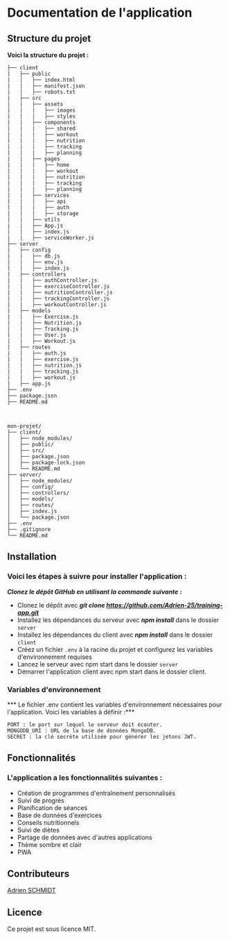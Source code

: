 # Documentation de l'application
## Structure du projet
**Voici la structure du projet :**  


```
├── client  
|   ├── public  
|   |   ├── index.html  
|   |   ├── manifest.json  
|   |   ├── robots.txt  
|   ├── src  
|   |   ├── assets  
|   |   |   ├── images  
|   |   |   ├── styles  
|   |   ├── components  
|   |   |   ├── shared  
|   |   |   ├── workout  
|   |   |   ├── nutrition  
|   |   |   ├── tracking  
|   |   |   ├── planning  
|   |   ├── pages  
|   |   |   ├── home  
|   |   |   ├── workout  
|   |   |   ├── nutrition  
|   |   |   ├── tracking  
|   |   |   ├── planning  
|   |   ├── services  
|   |   |   ├── api  
|   |   |   ├── auth  
|   |   |   ├── storage  
|   |   ├── utils  
|   |   ├── App.js  
|   |   ├── index.js  
|   |   ├── serviceWorker.js  
├── server  
|   ├── config  
|   |   ├── db.js  
|   |   ├── env.js  
|   |   ├── index.js  
|   ├── controllers  
|   |   ├── authController.js  
|   |   ├── exerciseController.js  
|   |   ├── nutritionController.js  
|   |   ├── trackingController.js  
|   |   ├── workoutController.js  
|   ├── models  
|   |   ├── Exercise.js  
|   |   ├── Nutrition.js  
|   |   ├── Tracking.js  
|   |   ├── User.js  
|   |   ├── Workout.js  
|   ├── routes  
|   |   ├── auth.js  
|   |   ├── exercise.js  
|   |   ├── nutrition.js  
|   |   ├── tracking.js  
|   |   ├── workout.js  
|   ├── app.js  
├── .env  
├── package.json  
├── README.md  



mon-projet/
├── client/
│   ├── node_modules/
│   ├── public/
│   ├── src/
│   ├── package.json
│   ├── package-lock.json
│   └── README.md
├── server/
│   ├── node_modules/
│   ├── config/
│   ├── controllers/
│   ├── models/
│   ├── routes/
│   ├── index.js
│   └── package.json
├── .env
├── .gitignore
└── README.md
```


## Installation
### Voici les étapes à suivre pour installer l'application :

***Clonez le dépôt GitHub en utilisant la commande suivante :***  
- Clonez le dépôt avec ***git clone https://github.com/Adrien-25/training-app.git***  
- Installez les dépendances du serveur avec ***npm install*** dans le dossier `server`  
- Installez les dépendances du client avec ***npm install*** dans le dossier `client`  
- Créez un fichier `.env` à la racine du projet et configurez les variables d'environnement requises  
- Lancez le serveur avec npm start dans le dossier `server`  
- Démarrer l'application client avec npm start dans le dossier client.

 

### Variables d'environnement
*** Le fichier .env contient les variables d'environnement nécessaires pour l'application. Voici les variables à définir :***

```
PORT : le port sur lequel le serveur doit écouter.  
MONGODB_URI : URL de la base de données MongoDB.  
SECRET : la clé secrète utilisée pour générer les jetons JWT. 
```

## Fonctionnalités
### L'application a les fonctionnalités suivantes :

- Création de programmes d'entraînement personnalisés  
- Suivi de progrès  
- Planification de séances  
- Base de données d'exercices  
- Conseils nutritionnels  
- Suivi de diètes  
- Partage de données avec d'autres applications  
- Thème sombre et clair  
- PWA  

## Contributeurs
[Adrien SCHMIDT](https://www.linkedin.com/in/adrien-schmidt-2747871a2/)

## Licence
Ce projet est sous licence MIT.  
